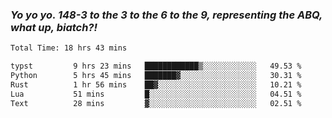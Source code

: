 ### ***Yo yo yo. 148-3 to the 3 to the 6 to the 9, representing the ABQ, what up, biatch?!***

<!--START_SECTION:waka-->

```txt
Total Time: 18 hrs 43 mins

typst         9 hrs 23 mins   ████████████▒░░░░░░░░░░░░   49.53 %
Python        5 hrs 45 mins   ███████▓░░░░░░░░░░░░░░░░░   30.31 %
Rust          1 hr 56 mins    ██▓░░░░░░░░░░░░░░░░░░░░░░   10.21 %
Lua           51 mins         █░░░░░░░░░░░░░░░░░░░░░░░░   04.51 %
Text          28 mins         ▓░░░░░░░░░░░░░░░░░░░░░░░░   02.51 %
```

<!--END_SECTION:waka-->

<!--
**AJMC2002/AJMC2002** is a ✨ _special_ ✨ repository because its `README.md` (this file) appears on your GitHub profile.

Here are some ideas to get you started:

- 🔭 I’m currently working on ...
- 🌱 I’m currently learning ...
- 👯 I’m looking to collaborate on ...
- 🤔 I’m looking for help with ...
- 💬 Ask me about ...
- 📫 How to reach me: ...
- 😄 Pronouns: ...
- ⚡ Fun fact: ...
-->
